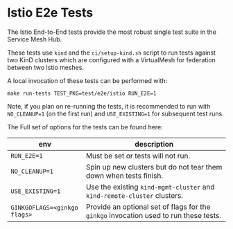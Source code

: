 # Istio E2e Tests

The Istio End-to-End tests provide the most robust single test suite in the Service Mesh Hub. 

These tests use `kind` and the `ci/setup-kind.sh` script to run tests against two KinD clusters which are configured 
with a VirtualMesh for federation between two Istio meshes.

A local invocation of these tests can be performed with:

```
make run-tests TEST_PKG=test/e2e/istio RUN_E2E=1
```

Note, if you plan on re-running the tests, it is recommended to run with `NO_CLEANUP=1` (on the first run) and `USE_EXISTING=1` for subsequent test runs.

The Full set of options for the tests can be found here:

|  env | description  |
|---|---|
| `RUN_E2E=1`  | Must be set or tests will not run. |
| `NO_CLEANUP=1`  | Spin up new clusters but do not tear them down when tests finish. |
| `USE_EXISTING=1`  | Use the existing `kind-mgmt-cluster` and `kind-remote-cluster` clusters. |
| `GINKGOFLAGS=<ginkgo flags>`  | Provide an optional set of flags for the `ginkgo` invocation used to run these tests. |

